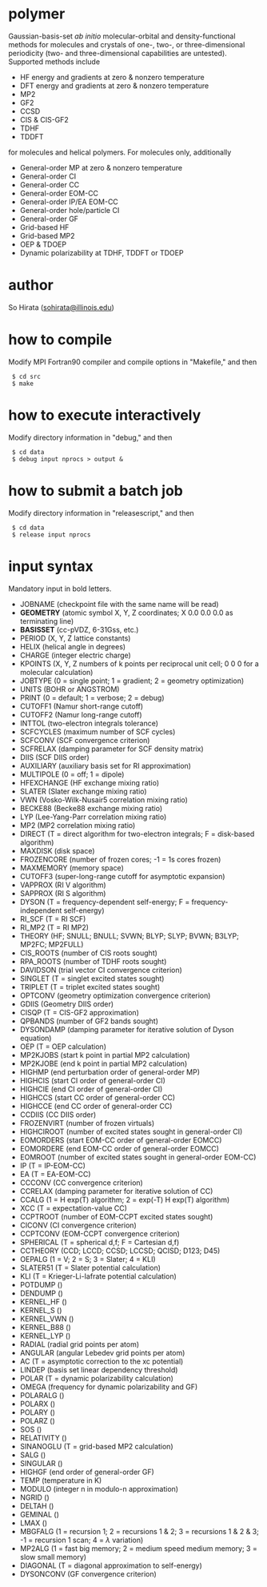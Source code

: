 # polymer
Gaussian-basis-set <i>ab initio</i> molecular-orbital and density-functional methods for molecules and crystals of one-, two-, or three-dimensional periodicity (two- and three-dimensional capabilities are untested). Supported methods include

* HF energy and gradients at zero & nonzero temperature
* DFT energy and gradients at zero & nonzero temperature
* MP2
* GF2
* CCSD
* CIS & CIS-GF2
* TDHF
* TDDFT

for molecules and helical polymers. For molecules only, additionally

* General-order MP at zero & nonzero temperature
* General-order CI
* General-order CC
* General-order EOM-CC
* General-order IP/EA EOM-CC
* General-order hole/particle CI
* General-order GF
* Grid-based HF
* Grid-based MP2
* OEP & TDOEP
* Dynamic polarizability at TDHF, TDDFT or TDOEP

# author
So Hirata (sohirata@illinois.edu)

# how to compile

Modify MPI Fortran90 compiler and compile options in "Makefile," and then

     $ cd src
     $ make

# how to execute interactively

Modify directory information in "debug," and then

     $ cd data
     $ debug input nprocs > output &

# how to submit a batch job

Modify directory information in "releasescript," and then

     $ cd data
     $ release input nprocs

# input syntax

Mandatory input in bold letters.

* JOBNAME (checkpoint file with the same name will be read)
* <b>GEOMETRY</b> (atomic symbol X, Y, Z coordinates; X 0.0 0.0 0.0 as terminating line)
* <b>BASISSET</b> (cc-pVDZ, 6-31Gss, etc.)
* PERIOD (X, Y, Z lattice constants)
* HELIX (helical angle in degrees)
* CHARGE (integer electric charge)
* KPOINTS (X, Y, Z numbers of k points per reciprocal unit cell; 0 0 0 for a molecular calculation)
* JOBTYPE (0 = single point; 1 = gradient; 2 = geometry optimization)
* UNITS (BOHR or ANGSTROM)
* PRINT (0 = default; 1 = verbose; 2 = debug)
* CUTOFF1 (Namur short-range cutoff)
* CUTOFF2 (Namur long-range cutoff)
* INTTOL (two-electron integrals tolerance)
* SCFCYCLES (maximum number of SCF cycles)
* SCFCONV (SCF convergence criterion)
* SCFRELAX (damping parameter for SCF density matrix)
* DIIS (SCF DIIS order)
* AUXILIARY (auxiliary basis set for RI approximation)
* MULTIPOLE (0 = off; 1 = dipole)
* HFEXCHANGE (HF exchange mixing ratio)
* SLATER (Slater exchange mixing ratio)
* VWN (Vosko-Wilk-Nusair5 correlation mixing ratio)
* BECKE88 (Becke88 exchange mixing ratio)
* LYP (Lee-Yang-Parr correlation mixing ratio)
* MP2 (MP2 correlation mixing ratio)
* DIRECT (T = direct algorithm for two-electron integrals; F = disk-based algorithm)
* MAXDISK (disk space)
* FROZENCORE (number of frozen cores; -1 = 1s cores frozen)
* MAXMEMORY (memory space)
* CUTOFF3 (super-long-range cutoff for asymptotic expansion)
* VAPPROX (RI V algorithm)
* SAPPROX (RI S algorithm)
* DYSON (T = frequency-dependent self-energy; F = frequency-independent self-energy)
* RI_SCF (T = RI SCF)
* RI_MP2 (T = RI MP2)
* THEORY (HF; SNULL; BNULL; SVWN; BLYP; SLYP; BVWN; B3LYP; MP2FC; MP2FULL)
* CIS_ROOTS (number of CIS roots sought)
* RPA_ROOTS (number of TDHF roots sought)
* DAVIDSON (trial vector CI convergence criterion)
* SINGLET (T = singlet excited states sought)
* TRIPLET (T = triplet excited states sought)
* OPTCONV (geometry optimization convergence criterion)
* GDIIS (Geometry DIIS order)
* CISQP (T = CIS-GF2 approximation)
* QPBANDS (number of GF2 bands sought)
* DYSONDAMP (damping parameter for iterative solution of Dyson equation)
* OEP (T = OEP calculation)
* MP2KJOBS (start k point in partial MP2 calculation)
* MP2KJOBE (end k point in partial MP2 calculation)
* HIGHMP (end perturbation order of general-order MP)
* HIGHCIS (start CI order of general-order CI)
* HIGHCIE (end CI order of general-order CI)
* HIGHCCS (start CC order of general-order CC)
* HIGHCCE (end CC order of general-order CC)
* CCDIIS (CC DIIS order)
* FROZENVIRT (number of frozen virtuals)
* HIGHCIROOT (number of excited states sought in general-order CI)
* EOMORDERS (start EOM-CC order of general-order EOMCC)
* EOMORDERE (end EOM-CC order of general-order EOMCC)
* EOMROOT (number of excited states sought in general-order EOM-CC)
* IP (T = IP-EOM-CC)
* EA (T = EA-EOM-CC)
* CCCONV (CC convergence criterion)
* CCRELAX (damping parameter for iterative solution of CC)
* CCALG (1 = H exp(T) algorithm; 2 = exp(-T) H exp(T) algorithm)
* XCC (T = expectation-value CC)
* CCPTROOT (number of EOM-CCPT excited states sought)
* CICONV (CI convergence criterion)
* CCPTCONV (EOM-CCPT convergence criterion)
* SPHERICAL (T = spherical d,f; F = Cartesian d,f)
* CCTHEORY (CCD; LCCD; CCSD; LCCSD; QCISD; D123; D45) 
* OEPALG (1 = V; 2 = S; 3 = Slater; 4 = KLI)
* SLATER51 (T = Slater potential calculation)
* KLI (T = Krieger-Li-Iafrate potential calculation)
* POTDUMP ()
* DENDUMP ()
* KERNEL_HF ()
* KERNEL_S ()
* KERNEL_VWN ()
* KERNEL_B88 ()
* KERNEL_LYP ()
* RADIAL (radial grid points per atom)
* ANGULAR (angular Lebedev grid points per atom)
* AC (T = asymptotic correction to the xc potential) 
* LINDEP (basis set linear dependency threshold)
* POLAR (T = dynamic polarizability calculation)
* OMEGA (frequency for dynamic polarizability and GF)
* POLARALG () 
* POLARX ()
* POLARY ()
* POLARZ ()
* SOS ()
* RELATIVITY ()
* SINANOGLU (T = grid-based MP2 calculation)
* SALG ()
* SINGULAR ()
* HIGHGF (end order of general-order GF)
* TEMP (temperature in K)
* MODULO (integer n in modulo-n approximation)
* NGRID ()
* DELTAH ()
* GEMINAL ()
* LMAX ()
* MBGFALG (1 = recursion 1; 2 = recursions 1 & 2; 3 = recursions 1 & 2 & 3; -1 = recursion 1 scan; 4 = $\lambda$ variation)
* MP2ALG (1 = fast big memory; 2 = medium speed medium memory; 3 = slow small memory)
* DIAGONAL (T = diagonal approximation to self-energy)
* DYSONCONV (GF convergence criterion)                                       
     
